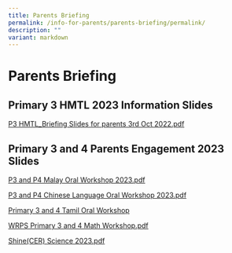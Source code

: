 ```yaml
---
title: Parents Briefing
permalink: /info-for-parents/parents-briefing/permalink/
description: ""
variant: markdown
---
```

Parents Briefing
================



Primary 3 HMTL 2023 Information Slides
--------------------------------------
[P3 HMTL_Briefing Slides for parents 3rd Oct 2022.pdf](/files/P3%20HMTL_Briefing%20Slides%20for%20parents%203rd%20Oct%202022.pdf)

Primary 3 and 4 Parents Engagement 2023 Slides
--------------------------------------
[P3 and P4 Malay Oral Workshop 2023.pdf](/files/p3%20and%20p4%20malay%20oral%20workshop%202023.pdf)

[P3 and P4 Chinese Language Oral Workshop 2023.pdf](/files/p3%20and%20p4%20chinese%20language%20oral%20workshop%202023.pdf)

[Primary 3 and 4 Tamil Oral Workshop](/files/primary%203%20and%204%20tamil%20oral%20workshop.pdf)


[WRPS Primary 3 and 4 Math Workshop.pdf](/files/wrps%20primary%203%20and%204%20math%20workshop.pdf)

[Shine(CER) Science 2023.pdf](/files/shine(cer)%20science%2022%20jul%202023.pdf)